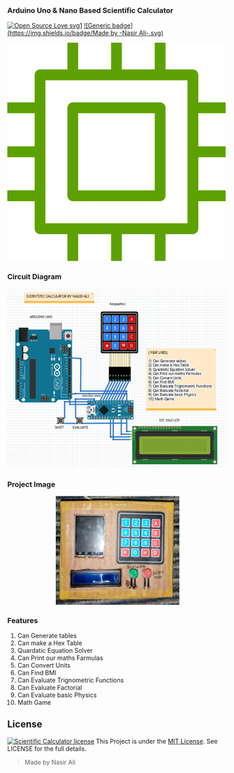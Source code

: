 ### Arduino Uno & Nano Based Scientific Calculator
[![Open Source Love svg1](https://badges.frapsoft.com/os/v1/open-source.svg?v=103)](https://github.com/ellerbrock/open-source-badges/)
[![Generic badge](https://img.shields.io/badge/Made by -Nasir Ali-<COLOR>.svg)](https://github.com/nasirxo/)

![](https://raw.githubusercontent.com/acervenky/animated-github-badges/master/assets/devbadge.gif)

### Circuit Diagram

<p align="center"><img src="https://raw.githubusercontent.com/nasirxo/scientific-calculator/main/Circuit%20Diagram.PNG" /></p>

### Project Image
<p align="center"><img src="https://raw.githubusercontent.com/nasirxo/scientific-calculator/main/Calculator%20Image.PNG" /></p>

### Features
1) Can Generate tables
2) Can make a Hex Table
3) Quardatic Equation Solver
4) Can Print our maths Farmulas
5) Can Convert Units
6) Can Find BMI
7) Can Evaluate Trignometric Functions
8) Can Evaluate Factorial
9) Can Evaluate basic Physics
10) Math Game

## License
[![Scientific Calculator license](https://img.shields.io/pypi/l/ansicolortags.svg)](https://pypi.python.org/pypi/ansicolortags/)
This Project is under the [MIT License](http://http//opensource.org/licenses/mit-license.php). See LICENSE for the full details.


> Made by Nasir Ali
